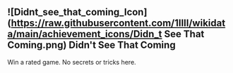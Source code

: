 ## ![Didnt_see_that_coming_Icon](https://raw.githubusercontent.com/1IlIl/wikidata/main/achievement_icons/Didn_t See That Coming.png) Didn't See That Coming





Win a rated game. No secrets or tricks here.

